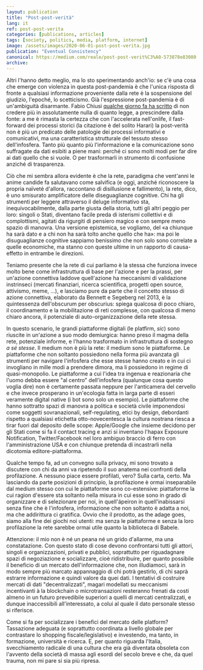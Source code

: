 ```yaml
---
layout: publication
title: "Post-post-verità"
lang: it
ref: post-post-verita
categories: [publications, articles]
tags: [society, politics, media, platform, internet]
image: /assets/images/2020-06-01-post-post-verita.jpg
publication: "Eventual Consistency"
canonical: https://medium.com/reale/post-post-verit%C3%A0-573878e83080
archive:
---
```


Altri l'hanno detto meglio, ma lo sto sperimentando anch'io: se c'è una cosa che emerge con violenza in questa post-pandemia è che l'unica risposta di fronte a qualsiasi informazione proveniente dalla rete è la sospensione del giudizio, l'epoché, lo scetticismo. Già l'espressione post-pandemia è di un'ambiguità disarmante. Fabio Chiusi [qualche giorno fa ha scritto](https://www.facebook.com/fabio.chiusi.9/posts/10157089969261674) di non credere più in assolutamente nulla di quanto legge, a prescindere dalla fonte: a me è rimasta la certezza che con l'accelerata nell'onlife, il fast-forward dei processi storici (la citazione è del solito Harari) la post-verità non è più un predicato delle patologie dei processi informativi e comunicativi, ma una caratteristica strutturale del tessuto stesso dell'infosfera. Tanto più quanto più l'informazione e la comunicazione sono suffragate da dati esibiti a piene mani: perché ci sono molti modi per far dire ai dati quello che si vuole. O per trasformarli in strumento di confusione anziché di trasparenza.

Ciò che mi sembra allora evidente è che la rete, paradigma che vent'anni le anime candide fa salutavano come salvifica (e oggi, anziché riconoscere la propria naïveté d'allora, raccontano di disillusione e fallimento), la rete, dico, è uno smisurato amplificatore delle diseguaglianze cognitive. Chi ha gli strumenti per leggere attraverso il deluge informativo sta, inequivocabilmente, dalla parte giusta della storia, tutti gli altri peggio per loro: singoli o Stati, diventano facile preda di isterismi collettivi e di complottismi, agitati da rigurgiti di pensiero magico e con sempre meno spazio di manovra. Una versione epistemica, se vogliamo, del «a chiunque ha sarà dato e a chi non ha sarà tolto anche quello che ha»: ma poi le disuguaglianze cognitive sappiamo benissimo che non solo sono correlate a quelle economiche, ma stanno con queste ultime in un rapporto di causa-effetto in entrambe le direzioni.

Teniamo presente che la rete di cui parliamo è la stessa che funziona invece molto bene come infrastruttura di base per l'azione e per la prassi, per un'azione connettiva laddove quell'azione ha meccanismi di validazione instrinseci (mercati finanziari, ricerca scientifica, progetti open source, attivismo, meme, ...), e lasciamo pure da parte che il concetto stesso di azione connettiva, elaborato da Bennett e Segeberg nel 2013, è la quintessenza dell'obscurum per obscurius: spiega qualcosa di poco chiaro, il coordinamento e la mobilitazione di reti complesse, con qualcosa di meno chiaro ancora, il potenziale di auto-organizzazione della rete stessa.

In questo scenario, le grandi piattaforme digitali (le platfirm, *sic*) sono riuscite in un'azione a suo modo demiurgica: hanno preso il magma della rete, potenziale informe, e l'hanno trasformato in infrastruttura di sostegno *a sé stesse*. Il medium non è più la rete: il medium sono le piattaforme. Le piattaforme che non soltanto possiedono nella forma più avanzata gli strumenti per navigare l'infosfera che esse stesse hanno creato e in cui ci invogliano in mille modi a prendere dimora, ma li possiedono in regime di quasi-monopolio. Le piattaforme a cui l'idea tra ingenua e reazionaria che l'uomo debba essere "al centro" dell'infosfera (qualunque cosa questo voglia dire) non è certamente passata neppure per l'anticamera del cervello e che invece prosperano in un'ecologia fatta in larga parte di esseri veramente digital native (i bot sono solo un esempio). Le piattaforme che hanno sottratto spazi di manovra a politica e società civile imponendosi come soggetti sovranazionali, self-regulating, etici by design, debordanti rispetto a qualsiasi etichetta otto-novecentesca la cultura nostrana riesca a tirar fuori dal deposito delle scope: Apple/Google che insieme decidono per gli Stati come si fa il contact tracing e anzi si inventano l'hapax Exposure Notification, Twitter/Facebook nel loro ambiguo braccio di ferro con l'amministrazione USA e con chiunque pretenda di incastrarli nella dicotomia editore-piattaforma.

Qualche tempo fa, ad un convegno sulla privacy, mi sono trovato a discutere con chi da anni va ripetendo il suo anatema nei confronti della profilazione. A nessuno piace essere profilati, vero? Sulla carta, certo. Ma lasciando da parte posizioni di principio, la profilazione è ormai inseparabile dal medium stesso con cui le piattaforme sono co-estensive: piattaforme la cui ragion d'essere sta soltanto nella misura in cui esse sono in grado di organizzare e di selezionare per noi, in quell'ápeiron in quell'inabissarsi senza fine che è l'infosfera, informazione che non soltanto è adatta a noi, ma che addirittura ci gratifica. Ovvio che il prodotto, as the adage goes, siamo alla fine dei giochi noi utenti: ma senza le piattaforme e senza la loro profilazione la rete sarebbe ormai utile quanto la biblioteca di Babele.

Attenzione: il mio non è né un peana né un grido d'allarme, ma una constatazione. Con questo stato di cose devono confrontarsi tutti gli attori, singoli e organizzazioni, privati e pubblici, soprattutto per riguadagnare spazi di negoziazione e socializzare, cioè ridistribuire, per quanto possibile il beneficio di un mercato dell'informazione che, non illudiamoci, sarà in modo sempre più marcato appannaggio di chi potrà gestirlo, di chi saprà estrarre informazione e quindi valore da quei dati. I tentativi di costruire mercati di dati "decentralizzati", magari modellati su meccanismi incentivanti à la blockchain o microtransazioni resteranno frenati da costi almeno in un futuro prevedibile superiori a quelli di mercati centralizzati, e dunque inaccessibili all'interessato, a colui al quale il dato personale stesso si riferisce.

Come si fa per socializzare i benefici del mercato delle platform? Tassazione adeguata (e soprattutto coordinata a livello globale per contrastare lo shopping fiscale/legislativo) e investendo, ma tanto, in formazione, università e ricerca. E, per quanto riguarda l'Italia, svecchiamento radicale di una cultura che era già diventata obsoleta con l'avvento della società di massa agli esordi del secolo breve e che, da quel trauma, non mi pare si sia più ripresa.
